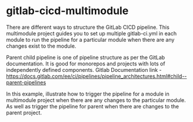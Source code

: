 # gitlab-cicd-multimodule

There are different ways to structure the GitLab CICD pipeline. 
This multimodule project guides you to set up multiple gitlab-ci.yml in each module to run the pipeline for a
particular module when there are any changes exist to the module. 

Parent child pipeline is one of pipeline structure as per the GitLab documentation.
It is good for monorepos and projects with lots of independently defined components.
Gitlab Documentation link - https://docs.gitlab.com/ee/ci/pipelines/pipeline_architectures.html#child--parent-pipelines

In this example, illustrate how to trigger the pipeline for a module in multimodule project when
there are any changes to the particular module. As well as trigger the pipeline for parent when there
are changes to the parent project.
